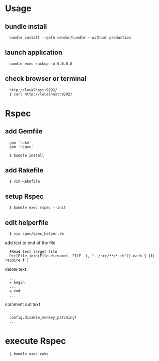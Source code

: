 # Usage

## bundle install

      bundle install --path vendor/bundle --without production
   
## launch application
 
      bundle exec rackup -o 0.0.0.0

## check browser or terminal
      
      http://localhost:9292/
      $ curl http://localhost:9292/ 

# Rspec

## add Gemfile
     
      gem 'rake'
      gem 'rspec'

      $ bundle install

## add Rakefile

      $ vim Rakefile

## setup Rspec

      $ bundle exec rspec --init

## edit helperfile

      $ vim spec/spec_helper.rb
     
add text to end of the file
      
      #Read test target file
      Dir[File.join(File.dirname(__FILE__), "../src/**/*.rb")].each { |f| require f }

delete text

      ...
      = begin
      ...
      = end
      ...

comment out text
       
      ...
      config.disable_monkey_patching!
      ...
      
# execute Rspec

      $ bundle exec rake

